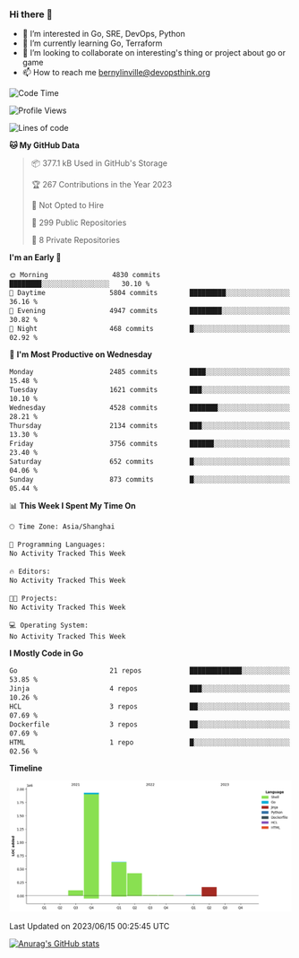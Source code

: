 ### Hi there 👋

- 👀 I’m interested in Go, SRE, DevOps, Python
- 🌱 I’m currently learning Go, Terraform
- 👯 I’m looking to collaborate on interesting's thing or project about go or game
- 📫 How to reach me bernylinville@devopsthink.org

<!--START_SECTION:waka-->
![Code Time](http://img.shields.io/badge/Code%20Time-271%20hrs%2026%20mins-blue)

![Profile Views](http://img.shields.io/badge/Profile%20Views-0-blue)

![Lines of code](https://img.shields.io/badge/From%20Hello%20World%20I%27ve%20Written-3.3%20million%20lines%20of%20code-blue)

**🐱 My GitHub Data** 

> 📦 377.1 kB Used in GitHub's Storage 
 > 
> 🏆 267 Contributions in the Year 2023
 > 
> 🚫 Not Opted to Hire
 > 
> 📜 299 Public Repositories 
 > 
> 🔑 8 Private Repositories 
 > 
**I'm an Early 🐤** 

```text
🌞 Morning                4830 commits        ████████░░░░░░░░░░░░░░░░░   30.10 % 
🌆 Daytime                5804 commits        █████████░░░░░░░░░░░░░░░░   36.16 % 
🌃 Evening                4947 commits        ████████░░░░░░░░░░░░░░░░░   30.82 % 
🌙 Night                  468 commits         █░░░░░░░░░░░░░░░░░░░░░░░░   02.92 % 
```
📅 **I'm Most Productive on Wednesday** 

```text
Monday                   2485 commits        ████░░░░░░░░░░░░░░░░░░░░░   15.48 % 
Tuesday                  1621 commits        ███░░░░░░░░░░░░░░░░░░░░░░   10.10 % 
Wednesday                4528 commits        ███████░░░░░░░░░░░░░░░░░░   28.21 % 
Thursday                 2134 commits        ███░░░░░░░░░░░░░░░░░░░░░░   13.30 % 
Friday                   3756 commits        ██████░░░░░░░░░░░░░░░░░░░   23.40 % 
Saturday                 652 commits         █░░░░░░░░░░░░░░░░░░░░░░░░   04.06 % 
Sunday                   873 commits         █░░░░░░░░░░░░░░░░░░░░░░░░   05.44 % 
```


📊 **This Week I Spent My Time On** 

```text
🕑︎ Time Zone: Asia/Shanghai

💬 Programming Languages: 
No Activity Tracked This Week

🔥 Editors: 
No Activity Tracked This Week

🐱‍💻 Projects: 
No Activity Tracked This Week

💻 Operating System: 
No Activity Tracked This Week
```

**I Mostly Code in Go** 

```text
Go                       21 repos            █████████████░░░░░░░░░░░░   53.85 % 
Jinja                    4 repos             ███░░░░░░░░░░░░░░░░░░░░░░   10.26 % 
HCL                      3 repos             ██░░░░░░░░░░░░░░░░░░░░░░░   07.69 % 
Dockerfile               3 repos             ██░░░░░░░░░░░░░░░░░░░░░░░   07.69 % 
HTML                     1 repo              █░░░░░░░░░░░░░░░░░░░░░░░░   02.56 % 
```



**Timeline**

![Lines of Code chart](https://raw.githubusercontent.com/bernylinville/bernylinville/main/assets/bar_graph.png)


 Last Updated on 2023/06/15 00:25:45 UTC
<!--END_SECTION:waka-->

[![Anurag's GitHub stats](https://github-readme-stats.vercel.app/api?username=bernylinville)](https://github.com/anuraghazra/github-readme-stats)


<!--
**kylechou-dunk/kylechou-dunk** is a ✨ _special_ ✨ repository because its `README.md` (this file) appears on your GitHub profile.

Here are some ideas to get you started:

- 🔭 I’m currently working on ...
- 🌱 I’m currently learning ...
- 👯 I’m looking to collaborate on ...
- 🤔 I’m looking for help with ...
- 💬 Ask me about ...
- 📫 How to reach me: ...
- 😄 Pronouns: ...
- ⚡ Fun fact: ...
-->
